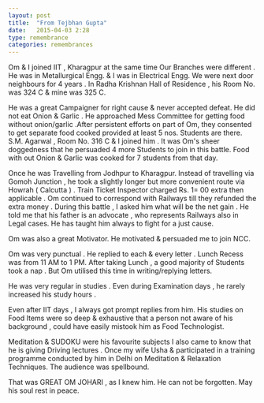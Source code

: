 ```yaml
---
layout: post
title:  "From Tejbhan Gupta"
date:   2015-04-03 2:28
type: remembrance
categories: remembrances
---
```


Om & I joined IIT , Kharagpur at the same time Our Branches
were different . He was in Metallurgical Engg. & I was in Electrical Engg.
We were next door neighbours for 4 years . In Radha Krishnan Hall of 
Residence , his Room No. was 324 C & mine was 325 C.

He was a great Campaigner for right cause & never accepted 
defeat. He did not eat Onion & Garlic . He approached Mess Committee
for  getting food without onion/garlic .After persistent efforts on part of Om,
they consented to get separate food cooked provided at least  5 nos.
Students are there. S.M. Agarwal , Room No. 316 C & I joined him . It was
Om's sheer doggedness that he persuaded 4 more Students to join in this
battle. Food with out Onion & Garlic was cooked for 7 students from
that day.

Once he was Travelling from Jodhpur to Kharagpur. Instead of travelling
via Gomoh Junction , he took a slightly longer but more convenient route via
Howrah ( Calcutta )  . Train Ticket Inspector charged Rs. 1= 00 extra then 
applicable . Om continued to correspond with Railways till they refunded the
extra money . During this battle , I asked him what will be the net gain . He 
told me that his father is an advocate , who represents Railways also in Legal
cases. He has taught him always to fight for a just cause.

Om was also a great Motivator. He motivated & persuaded me to join 
NCC.

Om was very punctual . He replied to each & every letter . Lunch Recess
was from 11 AM to 1 PM. After taking Lunch , a good majority of Students
took a nap . But Om utilised this time in writing/replying letters.

He was very regular in studies . Even during Examination days , he rarely
increased his study hours .

Even after IIT days , I always got prompt replies  from him.  His studies
on Food Items were so deep & exhaustive that a person  not aware of his 
background , could have easily mistook him as Food Technologist.   

Meditation & SUDOKU  were his favourite subjects  I also came to know
that he is giving Driving lectures . Once my wife Usha & participated in a training
programme conducted by him in Delhi on Meditation & Relaxation Techniques.
The audience was spellbound.

That was GREAT  OM  JOHARI , as I knew him. He can not be forgotten.
May his soul rest in peace.


